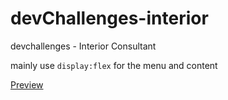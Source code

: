 # devChallenges-interior
devchallenges - Interior Consultant

mainly use `display:flex` for the menu and content

[Preview](https://devchallenges-king01.web.app/challenge-interior.html)
